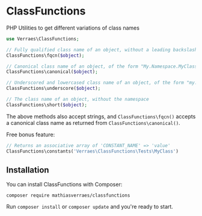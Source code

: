 # ClassFunctions

PHP Utilities to get different variations of class names

```php
use Verraes\ClassFunctions;

// Fully qualified class name of an object, without a leading backslash
ClassFunctions\fqcn($object);

// Canonical class name of an object, of the form "My.Namespace.MyClass"
ClassFunctions\canonical($object);

// Underscored and lowercased class name of an object, of the form "my.namespace.my_class"
ClassFunctions\underscore($object);

// The class name of an object, without the namespace
ClassFunctions\short($object);
```

The above methods also accept strings, and `ClassFunctions\fqcn()` accepts a canonical
class name as returned from `ClassFunctions\canonical()`. 

Free bonus feature:

```php
// Returns an associative array of 'CONSTANT_NAME' => 'value'
ClassFunctions\constants('Verraes\ClassFunctions\Tests\MyClass')
```

## Installation

You can install ClassFunctions with Composer:

```
composer require mathiasverraes/classfunctions
```

Run `composer install` or `composer update` and you're ready to start.

